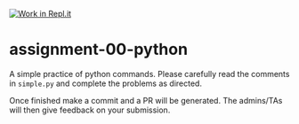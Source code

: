 [![Work in Repl.it](https://classroom.github.com/assets/work-in-replit-14baed9a392b3a25080506f3b7b6d57f295ec2978f6f33ec97e36a161684cbe9.svg)](https://classroom.github.com/online_ide?assignment_repo_id=5298273&assignment_repo_type=AssignmentRepo)
# assignment-00-python
A simple practice of python commands.
Please carefully read the comments in `simple.py` and complete the problems as directed.

Once finished make a commit and a PR will be generated. The admins/TAs will then give feedback on your submission.
